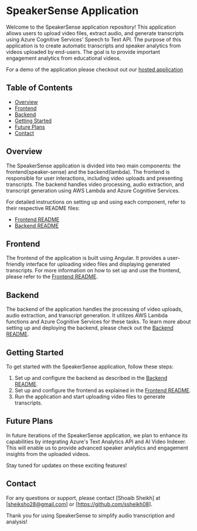 # SpeakerSense Application

Welcome to the SpeakerSense application repository! This application allows users to upload video files, extract audio, and generate transcripts using Azure Cognitive Services' Speech to Text API. The purpose of this application is to create automatic transcripts and speaker analytics from videos uploaded by end-users. The goal is to provide important engagement analytics from educational videos.

For a demo of the application please checkout out our [hosted application](https://speaker-sense.vercel.app/video-upload)

## Table of Contents

- [Overview](#overview)
- [Frontend](#frontend)
- [Backend](#backend)
- [Getting Started](#getting-started)
- [Future Plans](#future-plans)
- [Contact](#contact)

## Overview

The SpeakerSense application is divided into two main components: the frontend(speaker-sense) and the backend(lambda). The frontend is responsible for user interactions, including video uploads and presenting transcripts. The backend handles video processing, audio extraction, and transcript generation using AWS Lambda and Azure Cognitive Services.

For detailed instructions on setting up and using each component, refer to their respective README files:

- [Frontend README](./speaker-sense/README.md)
- [Backend README](./lambda/README.md)

## Frontend

The frontend of the application is built using Angular. It provides a user-friendly interface for uploading video files and displaying generated transcripts. For more information on how to set up and use the frontend, please refer to the [Frontend README](./speaker-sense/README.md).

## Backend

The backend of the application handles the processing of video uploads, audio extraction, and transcript generation. It utilizes AWS Lambda functions and Azure Cognitive Services for these tasks. To learn more about setting up and deploying the backend, please check out the [Backend README](./lambda/README.md).

## Getting Started

To get started with the SpeakerSense application, follow these steps:

1. Set up and configure the backend as described in the [Backend README](./lambda/README.md).
2. Set up and configure the frontend as explained in the [Frontend README](./speaker-sense/README.md).
3. Run the application and start uploading video files to generate transcripts.

## Future Plans

In future iterations of the SpeakerSense application, we plan to enhance its capabilities by integrating Azure's Text Analytics API and AI Video Indexer. This will enable us to provide advanced speaker analytics and engagement insights from the uploaded videos.

Stay tuned for updates on these exciting features!

## Contact

For any questions or support, please contact [Shoaib Sheikh] at [sheiksho28@gmail.com] or [https://github.com/ssheikh08].

Thank you for using SpeakerSense to simplify audio transcription and analysis!
